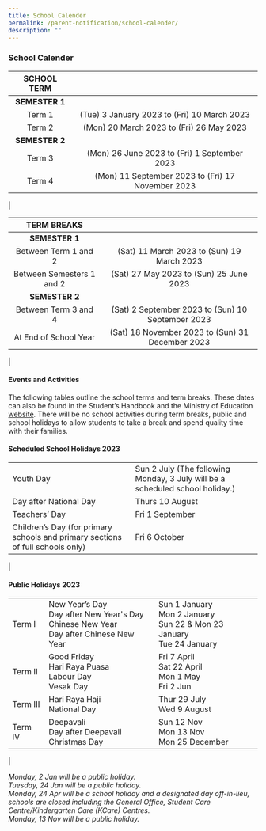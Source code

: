 ```yaml
---
title: School Calender
permalink: /parent-notification/school-calender/
description: ""
---
```

### **School Calender**

| SCHOOL TERM |  |
|:---:|:---:|
| **SEMESTER 1** |  |
| Term 1 | (Tue) 3 January 2023 to (Fri) 10 March 2023 |
| Term 2 | (Mon) 20 March 2023 to (Fri) 26 May 2023 |
| **SEMESTER 2** |  |
| Term 3 | (Mon) 26 June 2023 to (Fri) 1 September 2023 |
| Term 4 | (Mon) 11 September 2023 to (Fri) 17 November 2023 |
|

| TERM BREAKS |  |
|:---:|:---:|
| **SEMESTER 1** |  |
| Between Term 1 and 2 |  (Sat) 11 March 2023 to (Sun) 19 March 2023 |
| Between Semesters 1 and 2 |  (Sat) 27 May 2023 to (Sun) 25 June 2023 |
| **SEMESTER 2** |  |
| Between Term 3 and 4 |  (Sat) 2 September 2023 to (Sun) 10 September 2023 |
| At End of School Year |  (Sat) 18 November 2023 to (Sun) 31 December 2023 |
|

#### **Events and Activities**

The following tables outline the school terms and term breaks. These dates can also be found in the Student’s Handbook and the Ministry of Education [website](https://www.moe.gov.sg/news/press-releases/20221019-school-terms-and-holidays-for-2023). There will be no school activities during term breaks, public and school holidays to allow students to take a break and spend quality time with their families.

<!--[Events & Activities for Semester 1](/files/events%20and%20activities.pdf) -->

#### **Scheduled School Holidays 2023**

| | |
|---|---|
| Youth Day | Sun 2 July (The following Monday, 3 July will be a scheduled school holiday.) |
| Day after National Day | Thurs 10 August |
| Teachers’ Day | Fri 1 September |
| Children’s Day (for primary schools and primary sections of full schools only) | Fri 6 October |
|

#### **Public Holidays 2023**

|  |  |  |
|---|---|---|
| Term I | New Year’s Day<br>Day after New Year's Day<br>Chinese New Year<br> Day after Chinese New Year | Sun 1 January <br>Mon 2 January<br>Sun 22 & Mon 23 January <br>Tue 24 January |
| Term II | Good Friday<br>Hari Raya Puasa<br>Labour Day<br>Vesak Day | Fri 7 April <br>Sat 22 April<br> Mon 1 May <br>Fri 2 Jun|
| Term III | Hari Raya Haji<br>National Day | Thur 29 July<br>Wed 9 August |
| Term IV | Deepavali<br>Day after Deepavali<br>Christmas Day | Sun 12 Nov<br>Mon 13 Nov<br>Mon 25 December |
|



*Monday, 2 Jan will be a public holiday.<br>
Tuesday, 24 Jan will be a public holiday.<br>
Monday, 24 Apr will be a school holiday and a designated day off-in-lieu, schools are closed including the General Office, Student Care Centre/Kindergarten Care (KCare) Centres.<br>
Monday, 13 Nov will be a public holiday.*